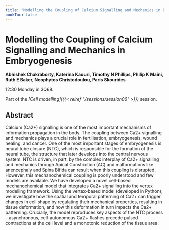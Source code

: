 ```yaml
---
title: "Modelling the Coupling of Calcium Signalling and Mechanics in Embryogenesis"
bookToc: false
---
```


# Modelling the Coupling of Calcium Signalling and Mechanics in Embryogenesis

**Abhishek Chakraborty, Katerina Kaouri, Timothy N Phillips, Philip K Maini, Ruth E Baker, Neophytos Christodoulou, Paris Skourides**

12:30 Monday in 3Q68.

Part of the *[Cell modelling]({{< relref "/sessions/session06" >}})* session.

## Abstract

Calcium (Ca2+) signalling is one of the most important mechanisms of information propagation in the body. The coupling between Ca2+ signalling and mechanics plays a crucial role in fertilisation, embryogenesis, wound healing, and cancer. One of the most important stages of embryogenesis is neural tube closure (NTC), which is responsible for the formation of the neural tube, the structure that later develops into the central nervous system. NTC is driven, in part, by the complex interplay of Ca2+ signalling and mechanics through Apical Constriction (AC) and malformations like anencephaly and Spina Bifida can result when this coupling is disrupted. However, this mechanochemical coupling is poorly understood and few models are available. We have developed a novel cell-based mechanochemical model that integrates Ca2+ signalling into the vertex modelling framework. Using the vertex-based model (developed in Python), we investigate how the spatial and temporal patterning of Ca2+ can trigger changes in cell shape by regulating their mechanical properties, resulting in tissue deformation, and how this deformation in turn impacts the Ca2+ patterning. Crucially, the model reproduces key aspects of the NTC process – asynchronous, cell-autonomous Ca2+ flashes precede pulsed contractions at the cell level and a monotonic reduction of the tissue area.


